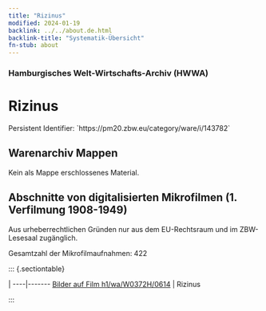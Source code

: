 ```yaml
---
title: "Rizinus"
modified: 2024-01-19
backlink: ../../about.de.html
backlink-title: "Systematik-Übersicht"
fn-stub: about
---
```


### Hamburgisches Welt-Wirtschafts-Archiv (HWWA)

# Rizinus

<div class="hint">Persistent Identifier: `https://pm20.zbw.eu/category/ware/i/143782`</div>







## Warenarchiv Mappen





Kein als Mappe erschlossenes Material.



<a id="filmsections" />

## Abschnitte von digitalisierten Mikrofilmen (1. Verfilmung 1908-1949)

<p>Aus urheberrechtlichen Gründen nur aus dem EU-Rechtsraum und im ZBW-Lesesaal zugänglich.</p>


<p>Gesamtzahl der Mikrofilmaufnahmen: 422</p>





::: {.sectiontable}

 | 
----|-------
<a class="btn" href="https://pm20.zbw.eu/film/h1/wa/W0372H/0614" rel="nofollow">Bilder auf Film h1/wa/W0372H/0614</a> | Rizinus


:::

















